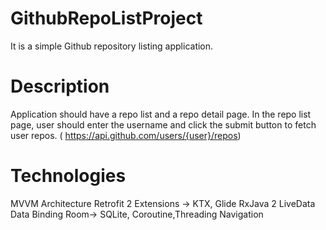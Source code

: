 # GithubRepoListProject
It is a simple Github repository listing application.

# Description
Application should have a repo list and a repo detail page.
In the repo list page, user should enter the username and click the submit button to fetch
user repos. (​ https://api.github.com/users/{user}/repos​ )

# Technologies
MVVM Architecture
Retrofit 2
Extensions -> KTX, Glide
RxJava 2
LiveData
Data Binding
Room-> SQLite, Coroutine,Threading
Navigation
